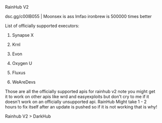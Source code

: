 RainHub V2

dsc.gg/c00lB055 | Moonsex is ass lmfao ironbrew is 500000 times better

List of officially supported executors:

1. Synapse X

2. Krnl

3. Evon

4. Oxygen U

5. Fluxus

6. WeAreDevs

Those are all the officially supported apis for rainhub v2 note you might get it to work on other apis like wrd and easyexploits but don't cry to me if it doesn't work on an officially unsupported api. RainHub Might take 1 - 2 hours to fix itself after an update is pushed so if it is not working that is why! 


Rainhub V2 > DarkHub
